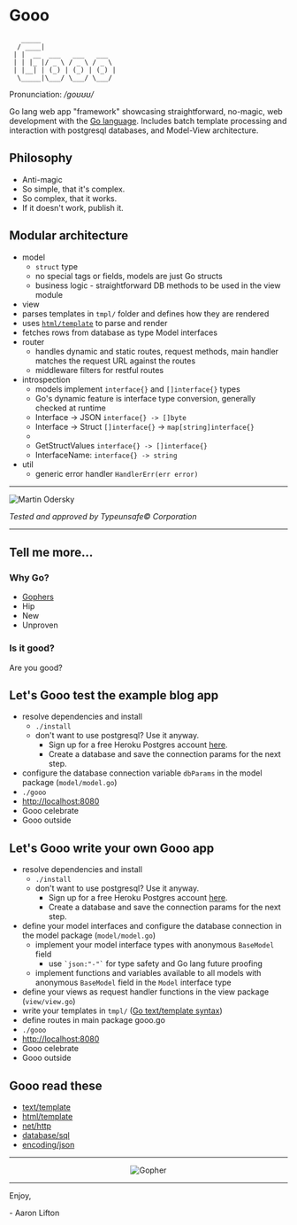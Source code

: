 # Gooo

```
   _____
  / ____|
 | |  __  ___   ___   ___
 | | |_ |/ _ \ / _ \ / _ \
 | |__| | (_) | (_) | (_) |
  \_____|\___/ \___/ \___/
```

Pronunciation: */ɡoʊʊʊ/*

Go lang web app "framework" showcasing straightforward, no-magic, web development with the [Go language](http://www.golang.org). Includes batch template processing and interaction with postgresql databases, and Model-View architecture.


## Philosophy
* Anti-magic
* So simple, that it's complex.
* So complex, that it works.
* If it doesn't work, publish it.

## Modular architecture
* model
  * `struct` type
  * no special tags or fields, models are just Go structs
  * business logic - straightforward DB methods to be used in the view module
* view
 * parses templates in `tmpl/` folder and defines how they are rendered
  * uses [`html/template`](http://golang.org/pkg/html/template/) to parse and render
  * fetches rows from database as type Model interfaces
* router
  * handles dynamic and static routes, request methods, main handler matches the request URL against the routes
  * middleware filters for restful routes
* introspection
  * models implement `interface{}` and `[]interface{}` types
  * Go's dynamic feature is interface type conversion, generally checked at runtime
  * Interface -> JSON   `interface{} -> []byte`
  * Interface -> Struct `[]interface{}` -> `map[string]interface{}`
  *
  * GetStructValues     `interface{} -> []interface{}`
  * InterfaceName:      `interface{} -> string`
* util
  * generic error handler `HandlerErr(err error)`

---

![Martin Odersky](http://i.imgur.com/jB8aa.jpg?1)

*Tested and approved by Typeunsafe&copy; Corporation*

---

## Tell me more...
### Why Go?
* [Gophers](http://golang.org/doc/gopher/frontpage.png)
* Hip
* New
* Unproven

### Is it good?
Are you good?

## Let's Gooo test the example blog app
* resolve dependencies and install
  * `./install`
  * don't want to use postgresql? Use it anyway.
    * Sign up for a free Heroku Postgres account [here](https://postgres.heroku.com/).
    * Create a database and save the connection params for the next step.
* configure the database connection variable `dbParams` in the model package (`model/model.go`)
* `./gooo`
* [http://localhost:8080](http://localhost:8080)
* Gooo celebrate
* Gooo outside

## Let's Gooo write your own Gooo app
* resolve dependencies and install
  * `./install`
  * don't want to use postgresql? Use it anyway.
    * Sign up for a free Heroku Postgres account [here](https://postgres.heroku.com/).
    * Create a database and save the connection params for the next step.
* define your model interfaces and configure the database connection in the model package (`model/model.go`)
  * implement your model interface types with anonymous `BaseModel` field
    * use `` `json:"-"` `` for type safety and Go lang future proofing
  * implement functions and variables available to all models with anonymous `BaseModel` field in the `Model` interface type
* define your views as request handler functions in the view package (`view/view.go`)
* write your templates in `tmpl/` ([Go text/template syntax](http://golang.org/pkg/text/template/))
* define routes in main package gooo.go
* `./gooo`
* [http://localhost:8080](http://localhost:8080)
* Gooo celebrate
* Gooo outside

## Gooo read these
* [text/template](http://golang.org/pkg/text/template/)
* [html/template](http://golang.org/pkg/html/template/)
* [net/http](http://golang.org/pkg/net/http/)
* [database/sql](http://golang.org/pkg/database/sql/)
* [encoding/json](http://golang.org/pkg/encoding/json/)

- - -

<p align="center">
  <img src="http://i.imgur.com/NSscm.jpg" alt="Gopher"/>
</p>


- - -

Enjoy,

  \- Aaron Lifton
